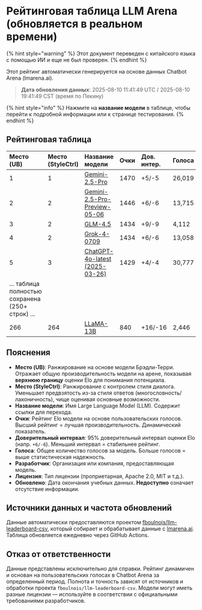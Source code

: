 # Рейтинговая таблица LLM Arena (обновляется в реальном времени)


{% hint style="warning" %}
Этот документ переведен с китайского языка с помощью ИИ и еще не был проверен.
{% endhint %}




Этот рейтинг автоматически генерируется на основе данных Chatbot Arena (lmarena.ai).

> **Дата обновления данных**: 2025-08-10 11:41:49 UTC / 2025-08-10 19:41:49 CST (время по Пекину)

{% hint style="info" %}
Нажмите на **название модели** в таблице, чтобы перейти к подробной информации или к странице тестирования.
{% endhint %}

## Рейтинговая таблица

|   Место (UB) |   Место (StyleCtrl) | Название модели                                                                                                                             |   Очки | Дов. интер. |   Голоса | Разработчик                     | Лицензия                     | Обновлено    |
|:---|:---|:---|:---|:---|:---|:---|:---|:---|
|        1 |               1 | [Gemini-2.5-Pro](http://aistudio.google.com/app/prompts/new_chat?model=gemini-2.5-pro)                                          | 1470 | +5/-5   | 26,019  | Google                 | Проприетарная            | nan      |
|        2 |               2 | [Gemini-2.5-Pro-Preview-05-06](http://aistudio.google.com/app/prompts/new_chat?model=gemini-2.5-pro-preview-05-06)              | 1446 | +6/-6   | 13,715  | Google                 | Проприетарная            | nan      |
|        3 |               2 | [GLM-4.5](https://z.ai/blog/glm-4.5)                                                                                            | 1434 | +9/-9   | 4,112   | Z.ai                   | MIT                     | nan      |
|        4 |               2 | [Grok-4-0709](https://docs.x.ai/docs/models/grok-4-0709)                                                                        | 1434 | +6/-6   | 13,058  | xAI                    | Проприетарная            | nan      |
|        5 |               3 | [ChatGPT-4o-latest (2025-03-26)](https://x.com/OpenAI/status/1905331956856050135)                                               | 1429 | +4/-4   | 30,777  | OpenAI                 | Проприетарная            | nan      |
|... таблица полностью сохранена (250+ строк) ...|
|      266 |             264 | [LLaMA-13B](https://arxiv.org/abs/2302.13971)                                                                                   |  840 | +16/-16 | 2,446   | Meta                   | Некоммерч.          | 2023/2   |

## Пояснения

- **Место (UB)**: Ранжирование на основе модели Брэдли-Терри. Отражает общую производительность модели на арене, показывая **верхнюю границу** оценки Elo для понимания потенциала.
- **Место (StyleCtrl)**: Ранжирование с контролем стиля диалога. Уменьшает предвзятость из-за стиля ответов (многословность/лаконичность), чище оценивая основные возможности.
- **Название модели**: Имя Large Language Model (LLM). Содержит ссылки для перехода.
- **Очки**: Рейтинг Elo модели на основе пользовательских голосов. Высший рейтинг = лучшая производительность. Динамический показатель.
- **Доверительный интервал**: 95% доверительный интервал оценки Elo (напр. `+6/-6`). Меньший интервал = стабильнее рейтинг.
- **Голоса**: Общее количество голосов за модель. Больше голосов = выше статистическая надежность.
- **Разработчик**: Организация или компания, предоставляющая модель.
- **Лицензия**: Тип лицензии (проприетарная, Apache 2.0, MIT и т.д.).
- **Обновлено**: Дата окончания учебных данных. **Недоступно** означает отсутствие информации.

## Источники данных и частота обновлений

Данные автоматически предоставляются проектом [fboulnois/llm-leaderboard-csv](https://github.com/fboulnois/llm-leaderboard-csv), который собирает и обрабатывает данные с [lmarena.ai](https://lmarena.ai/). Таблица обновляется ежедневно через GitHub Actions.

## Отказ от ответственности

Данные представлены исключительно для справки. Рейтинг динамичен и основан на пользовательских голосах в Chatbot Arena за определенный период. Полнота и точность зависят от источников и обработки проекта `fboulnois/llm-leaderboard-csv`. Модели могут иметь разные лицензии — используйте в соответствии с официальными требованиями разработчиков.